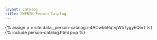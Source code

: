 ```yaml
---
layout: catalog
title: SWERIK Person Catalog
---
```

{% assign p = site.data._person-catalog.i-4ACwbbRqtvjW5TygyEQort %}
{% include person-catalog.html p=p %}

